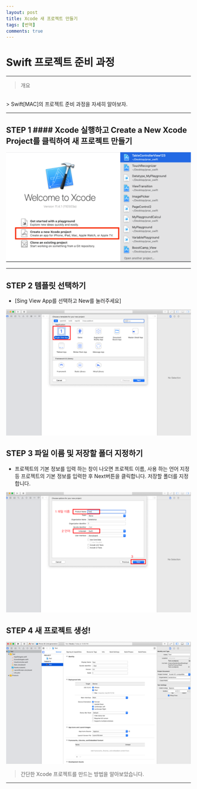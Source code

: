 ```yaml
---
layout: post
title: Xcode 새 프로젝트 만들기 
tags: [번역]
comments: true
---
```


# Swift 프로젝트 준비 과정

---

> 개요
<br>
> Swift[MAC]의 프로젝트 준비 과정을 자세히 알아보자.



---

## STEP 1 #### Xcode 실행하고 Create a New Xcode Project를 클릭하여 새 프로젝트 만들기


![img1](../img/xcode1.PNG)

---


## STEP 2 템플릿 선택하기

- [Sing View App를 선택하고 New를 눌러주세요]

![img2](../img/xcode2.PNG)


## STEP 3 파일 이름 및 저장할 폴더 지정하기

- 프로젝트의 기본 정보를 입력 하는 창이 나오면 프로젝트 이름, 사용 하는 언어 지정 등 프로젝트의 기본 정보를 입력한 후  Next버튼을 클릭합니다. 저장할 폴더를 지정합니다.

![img3](../img/xcode3.PNG)



## STEP 4 새 프로젝트 생성!

![img3](../img/xcode4.PNG)

> 간단한 Xcode 프로젝트를 만드는 방법을 알아보았습니다. 
---









